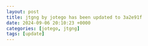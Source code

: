 ```yaml
---
layout: post
title: jtgng by jotego has been updated to 3a2e91f
date: 2024-09-06 20:10:23 +0000
categories: [jotego, jtgng]
tags: [update]
---
```


